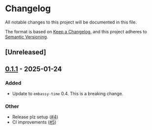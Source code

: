 # Changelog

All notable changes to this project will be documented in this file.

The format is based on [Keep a Changelog](https://keepachangelog.com/en/1.0.0/),
and this project adheres to [Semantic Versioning](https://semver.org/spec/v2.0.0.html).

## [Unreleased]

## [0.1.1](https://github.com/avsaase/async-button/compare/v0.1.0...v0.1.1) - 2025-01-24

### Added

- Update to `embassy-time` 0.4. This is a breaking change.

### Other

- Release plz setup ([#4](https://github.com/avsaase/async-button/pull/4))
- CI improvements ([#5](https://github.com/avsaase/async-button/pull/5))
